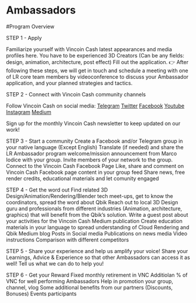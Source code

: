 # Ambassadors


#Program Overview


STEP 1 - Apply

Familiarize yourself with Vincoin Cash latest appearances and media profiles here.
You have to be experienced 3D Creators (Can be any fields: design, animation, architecture, post effect)
Fill out the application.
👉 After following these steps, we will get in touch and schedule a meeting with one of LR core team members by videoconference to discuss your Ambassador application, and your planned strategies and tactics. 




STEP 2 - Connect with Vincoin Cash community channels

Follow Vincoin Cash on social media:
[Telegram](https://t.me/vincoincash)
[Twitter](https://twitter.com/Vincoin_Cash)
[Facebook](https://www.facebook.com/vincoincash/)
[Youtube](https://www.youtube.com/channel/UCJqRWW07kX3m-I8IkRNUa2Q)
[Instagram](https://www.instagram.com/vincoincash/)
[Medium](https://medium.com/@vincoincash_eng)


Sign up for the monthly Vincoin Cash newsletter to keep updated on our work!




STEP 3 - Start a community
Create a Facebook and/or Telegram group in your native language (Except English)
Translate (if needed) and share the LR Ambassador program welcome/mission announcement from Marco Iodice with your group.
Invite members of your network to the group.
Connect to the Vincoin Cash Facebook Page
Like, share and comment on Vincoin Cash Facebook page content in your group feed 
Share news, free render credits, educational materials and let comunity engaged 




STEP 4 - Get the word out
Find related 3D Design/Animation/Rendering/Blender tech meet-ups, get to know the coordinators, spread the word about Qbik
Reach out to local 3D Design guru and professionals from different industries (Animation, architecture, graphics) that will benefit from the Qbik’s solution.
Write a guest post about your activities for the Vincoin Cash Medium  publication
Create education materials in your language to spread understanding of Cloud Rendering and Qbik
Medium blog 
Posts in Social media 
Publications on news media
Video instructions 
Comparison with different competitors



STEP 5 - Share your experience and help us amplify your voice!
Share your Learnings, Advice & Experience so that other Ambassadors can access it as well!
Tell us what we can do to help you! 




STEP 6 - Get your Reward
Fixed monthly retirement in VNC 
Additiolan % of VNC for well performing Ambassadors
Help in promotion your group, channel, vlog 
Some additional benefits from our partners (Discounts, Bonuses)
Events participants 






